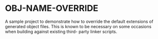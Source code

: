# OBJ-NAME-OVERRIDE

A sample project to demonstrate how to override the default extensions of generated object files.
This is known to be necessary on some occasions when building against existing third- party linker scripts.
